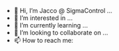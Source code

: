 - 👋 Hi, I’m Jacco @ SigmaControl ...
- 👀 I’m interested in ...
- 🌱 I’m currently learning ...
- 💞️ I’m looking to collaborate on ...
- 📫 How to reach me:
